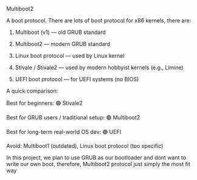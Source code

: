Multiboot2

A boot protocol. There are lots of boot protocol for x86 kernels, there are:

1. Multiboot (v1) — old GRUB standard

2. Multiboot2 — modern GRUB standard

3. Linux boot protocol — used by Linux kernel

4. Stivale / Stivale2 — used by modern hobbyist kernels (e.g., Limine)

5. UEFI boot protocol — for UEFI systems (no BIOS)

A quick comparison:

Best for beginners: 🟢 Stivale2

Best for GRUB users / traditional setup: 🟢 Multiboot2

Best for long-term real-world OS dev: 🟢 UEFI

Avoid: Multiboot1 (outdated), Linux boot protocol (too specific)

In this project, we plan to use GRUB as our bootloader and dont want to write our own boot, therefore, Multiboot2 protocol just simply the most fit way 

